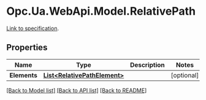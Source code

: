 # Opc.Ua.WebApi.Model.RelativePath
[Link to specification](https://reference.opcfoundation.org/v105/Core/docs/Part4/7.31).

## Properties

Name | Type | Description | Notes
------------ | ------------- | ------------- | -------------
**Elements** | [**List&lt;RelativePathElement&gt;**](RelativePathElement.md) |  | [optional] 

[[Back to Model list]](../README.md#documentation-for-models) [[Back to API list]](../README.md#documentation-for-api-endpoints) [[Back to README]](../README.md)

